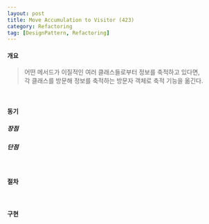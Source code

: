 ```yaml
---
layout: post
title: Move Accumulation to Visitor (423)
category: Refactoring
tag: [DesignPattern, Refactoring] 
---
```


#### 개요

> 어떤 메서드가 이질적인 여러 클래스들로부터 정보를 축적하고 있다면,  
각 클래스를 방문해 정보를 축적하는 방문자 객체로 축적 기능을 옮긴다.


<br>

#### 동기

##### 장점

##### 단점

<br>

#### 절차

<br>

#### 구현